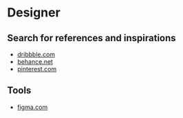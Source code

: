 # Designer

## Search for references and inspirations

- [dribbble.com](dribbble.com)
- [behance.net](behance.net)
- [pinterest.com](pinterest.com)

## Tools

- [figma.com](figma.com)
